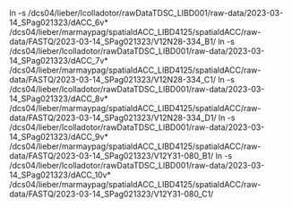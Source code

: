 ln -s /dcs04/lieber/lcolladotor/rawDataTDSC_LIBD001/raw-data/2023-03-14_SPag021323/dACC_6v* /dcs04/lieber/marmaypag/spatialdACC_LIBD4125/spatialdACC/raw-data/FASTQ/2023-03-14_SPag021323/V12N28-334_B1/
ln -s /dcs04/lieber/lcolladotor/rawDataTDSC_LIBD001/raw-data/2023-03-14_SPag021323/dACC_7v* /dcs04/lieber/marmaypag/spatialdACC_LIBD4125/spatialdACC/raw-data/FASTQ/2023-03-14_SPag021323/V12N28-334_C1/
ln -s /dcs04/lieber/lcolladotor/rawDataTDSC_LIBD001/raw-data/2023-03-14_SPag021323/dACC_8v* /dcs04/lieber/marmaypag/spatialdACC_LIBD4125/spatialdACC/raw-data/FASTQ/2023-03-14_SPag021323/V12N28-334_D1/
ln -s /dcs04/lieber/lcolladotor/rawDataTDSC_LIBD001/raw-data/2023-03-14_SPag021323/dACC_9v* /dcs04/lieber/marmaypag/spatialdACC_LIBD4125/spatialdACC/raw-data/FASTQ/2023-03-14_SPag021323/V12Y31-080_B1/
ln -s /dcs04/lieber/lcolladotor/rawDataTDSC_LIBD001/raw-data/2023-03-14_SPag021323/dACC_10v* /dcs04/lieber/marmaypag/spatialdACC_LIBD4125/spatialdACC/raw-data/FASTQ/2023-03-14_SPag021323/V12Y31-080_C1/